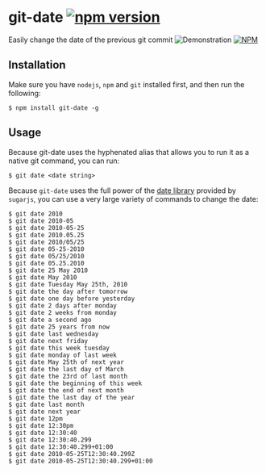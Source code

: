 # git-date [![npm version](https://badge.fury.io/js/git-date.svg)](https://badge.fury.io/js/git-date)
Easily change the date of the previous git commit
![Demonstration](https://i.imgur.com/gLz7gFC.png)
[![NPM](https://nodei.co/npm/git-date.png?downloads=true&downloadRank=true&stars=true)](https://nodei.co/npm/git-date/)

## Installation
Make sure you have `nodejs`, `npm` and `git` installed first, and then run the following:

```console
$ npm install git-date -g
```

## Usage
Because git-date uses the hyphenated alias that allows you to run it as a native git command, you can run:

```console
$ git date <date string>
```

Because `git-date` uses the full power of the [date library](http://sugarjs.com/dates) provided by `sugarjs`, you can use a very large variety of commands to change the date:

```console
$ git date 2010
$ git date 2010-05
$ git date 2010-05-25
$ git date 2010.05.25
$ git date 2010/05/25
$ git date 05-25-2010
$ git date 05/25/2010
$ git date 05.25.2010
$ git date 25 May 2010
$ git date May 2010
$ git date Tuesday May 25th, 2010
$ git date the day after tomorrow
$ git date one day before yesterday
$ git date 2 days after monday
$ git date 2 weeks from monday
$ git date a second ago
$ git date 25 years from now
$ git date last wednesday
$ git date next friday
$ git date this week tuesday
$ git date monday of last week
$ git date May 25th of next year
$ git date the last day of March
$ git date the 23rd of last month
$ git date the beginning of this week
$ git date the end of next month
$ git date the last day of the year
$ git date last month
$ git date next year
$ git date 12pm
$ git date 12:30pm
$ git date 12:30:40
$ git date 12:30:40.299
$ git date 12:30:40.299+01:00
$ git date 2010-05-25T12:30:40.299Z
$ git date 2010-05-25T12:30:40.299+01:00
```
